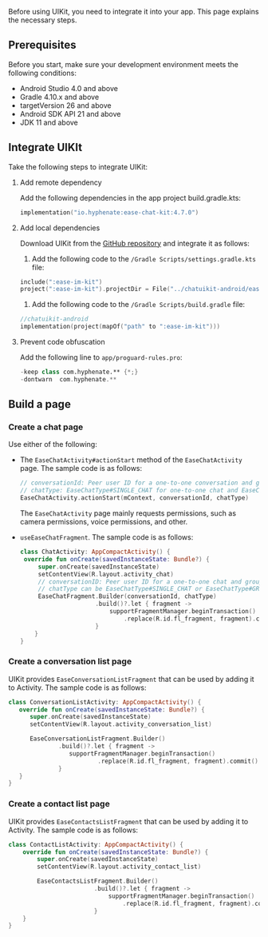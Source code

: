 Before using UIKit, you need to integrate it into your app. This page explains the necessary steps. 

## Prerequisites

Before you start, make sure your development environment meets the following conditions:

- Android Studio 4.0 and above
- Gradle 4.10.x and above
- targetVersion 26 and above
- Android SDK API 21 and above
- JDK 11 and above

## Integrate UIKIt

Take the following steps to integrate UIKit:

1. Add remote dependency

   Add the following dependencies in the app project build.gradle.kts:

   ```kotlin
   implementation("io.hyphenate:ease-chat-kit:4.7.0")
   ```

1. Add local dependencies

   Download UIKit from the [GitHub repository](https://github.com/easemob/chatuikit-android) and integrate it as follows:

   1. Add the following code to the `/Gradle Scripts/settings.gradle.kts` file:

   ```kotlin
   include(":ease-im-kit")
   project(":ease-im-kit").projectDir = File("../chatuikit-android/ease-im-kit")
   ```
   
   1. Add the following code to the `/Gradle Scripts/build.gradle` file:

   ```kotlin
   //chatuikit-android
   implementation(project(mapOf("path" to ":ease-im-kit")))
   ```

1. Prevent code obfuscation

   Add the following line to `app/proguard-rules.pro`:

   ```kotlin
   -keep class com.hyphenate.** {*;}
   -dontwarn  com.hyphenate.**
   ```


## Build a page

### Create a chat page

Use either of the following: 

- The `EaseChatActivity#actionStart` method of the `EaseChatActivity` page. The sample code is as follows:

   ```kotlin
   // conversationId: Peer user ID for a one-to-one conversation and group ID for a chat group
   // chatType: EaseChatType#SINGLE_CHAT for one-to-one chat and EaseChatType#GROUP_CHAT for chat group
   EaseChatActivity.actionStart(mContext, conversationId, chatType)
   ```

   The `EaseChatActivity` page mainly requests permissions, such as camera permissions, voice permissions, and other.

- `useEaseChatFragment`. The sample code is as follows:

   ```kotlin
   class ChatActivity: AppCompactActivity() {
    override fun onCreate(savedInstanceState: Bundle?) {
        super.onCreate(savedInstanceState)
        setContentView(R.layout.activity_chat)
        // conversationID: Peer user ID for a one-to-one chat and group ID for a chat group
        // chatType can be EaseChatType#SINGLE_CHAT or EaseChatType#GROUP_CHAT
        EaseChatFragment.Builder(conversationId, chatType)
                        .build()?.let { fragment ->
                            supportFragmentManager.beginTransaction()
                                .replace(R.id.fl_fragment, fragment).commit()
                        }
       }
   }
   ```

### Create a conversation list page

UIKit provides `EaseConversationListFragment` that can be used by adding it to Activity. The sample code is as follows:

```kotlin
class ConversationListActivity: AppCompactActivity() {
   override fun onCreate(savedInstanceState: Bundle?) {
      super.onCreate(savedInstanceState)
      setContentView(R.layout.activity_conversation_list)

      EaseConversationListFragment.Builder()
              .build()?.let { fragment ->
                 supportFragmentManager.beginTransaction()
                         .replace(R.id.fl_fragment, fragment).commit()
              }
   }
}
```


### Create a contact list page

UIKit provides `EaseContactsListFragment` that can be used by adding it to Activity. The sample code is as follows:

```kotlin
class ContactListActivity: AppCompactActivity() {
    override fun onCreate(savedInstanceState: Bundle?) {
        super.onCreate(savedInstanceState)
        setContentView(R.layout.activity_contact_list)

        EaseContactsListFragment.Builder()
                        .build()?.let { fragment ->
                            supportFragmentManager.beginTransaction()
                                .replace(R.id.fl_fragment, fragment).commit()
                        }
    }
}
```



